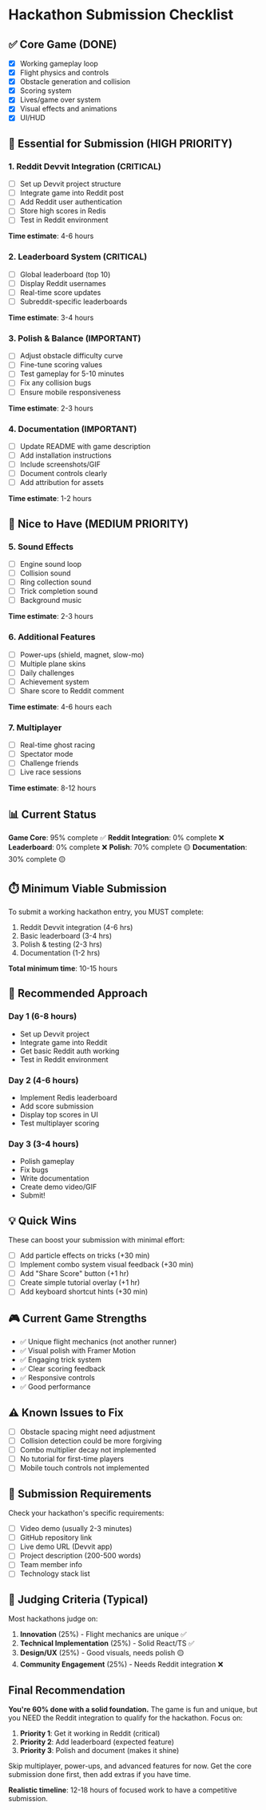 # Hackathon Submission Checklist

## ✅ Core Game (DONE)
- [x] Working gameplay loop
- [x] Flight physics and controls
- [x] Obstacle generation and collision
- [x] Scoring system
- [x] Lives/game over system
- [x] Visual effects and animations
- [x] UI/HUD

## 🎯 Essential for Submission (HIGH PRIORITY)

### 1. Reddit Devvit Integration (CRITICAL)
- [ ] Set up Devvit project structure
- [ ] Integrate game into Reddit post
- [ ] Add Reddit user authentication
- [ ] Store high scores in Redis
- [ ] Test in Reddit environment

**Time estimate**: 4-6 hours

### 2. Leaderboard System (CRITICAL)
- [ ] Global leaderboard (top 10)
- [ ] Display Reddit usernames
- [ ] Real-time score updates
- [ ] Subreddit-specific leaderboards

**Time estimate**: 3-4 hours

### 3. Polish & Balance (IMPORTANT)
- [ ] Adjust obstacle difficulty curve
- [ ] Fine-tune scoring values
- [ ] Test gameplay for 5-10 minutes
- [ ] Fix any collision bugs
- [ ] Ensure mobile responsiveness

**Time estimate**: 2-3 hours

### 4. Documentation (IMPORTANT)
- [ ] Update README with game description
- [ ] Add installation instructions
- [ ] Include screenshots/GIF
- [ ] Document controls clearly
- [ ] Add attribution for assets

**Time estimate**: 1-2 hours

## 🌟 Nice to Have (MEDIUM PRIORITY)

### 5. Sound Effects
- [ ] Engine sound loop
- [ ] Collision sound
- [ ] Ring collection sound
- [ ] Trick completion sound
- [ ] Background music

**Time estimate**: 2-3 hours

### 6. Additional Features
- [ ] Power-ups (shield, magnet, slow-mo)
- [ ] Multiple plane skins
- [ ] Daily challenges
- [ ] Achievement system
- [ ] Share score to Reddit comment

**Time estimate**: 4-6 hours each

### 7. Multiplayer
- [ ] Real-time ghost racing
- [ ] Spectator mode
- [ ] Challenge friends
- [ ] Live race sessions

**Time estimate**: 8-12 hours

## 📊 Current Status

**Game Core**: 95% complete ✅
**Reddit Integration**: 0% complete ❌
**Leaderboard**: 0% complete ❌
**Polish**: 70% complete 🟡
**Documentation**: 30% complete 🟡

## ⏱️ Minimum Viable Submission

To submit a working hackathon entry, you MUST complete:
1. Reddit Devvit integration (4-6 hrs)
2. Basic leaderboard (3-4 hrs)
3. Polish & testing (2-3 hrs)
4. Documentation (1-2 hrs)

**Total minimum time**: 10-15 hours

## 🚀 Recommended Approach

### Day 1 (6-8 hours)
- Set up Devvit project
- Integrate game into Reddit
- Get basic Reddit auth working
- Test in Reddit environment

### Day 2 (4-6 hours)
- Implement Redis leaderboard
- Add score submission
- Display top scores in UI
- Test multiplayer scoring

### Day 3 (3-4 hours)
- Polish gameplay
- Fix bugs
- Write documentation
- Create demo video/GIF
- Submit!

## 💡 Quick Wins

These can boost your submission with minimal effort:
- [ ] Add particle effects on tricks (+30 min)
- [ ] Implement combo system visual feedback (+30 min)
- [ ] Add "Share Score" button (+1 hr)
- [ ] Create simple tutorial overlay (+1 hr)
- [ ] Add keyboard shortcut hints (+30 min)

## 🎮 Current Game Strengths

- ✅ Unique flight mechanics (not another runner)
- ✅ Visual polish with Framer Motion
- ✅ Engaging trick system
- ✅ Clear scoring feedback
- ✅ Responsive controls
- ✅ Good performance

## ⚠️ Known Issues to Fix

- [ ] Obstacle spacing might need adjustment
- [ ] Collision detection could be more forgiving
- [ ] Combo multiplier decay not implemented
- [ ] No tutorial for first-time players
- [ ] Mobile touch controls not implemented

## 📝 Submission Requirements

Check your hackathon's specific requirements:
- [ ] Video demo (usually 2-3 minutes)
- [ ] GitHub repository link
- [ ] Live demo URL (Devvit app)
- [ ] Project description (200-500 words)
- [ ] Team member info
- [ ] Technology stack list

## 🎯 Judging Criteria (Typical)

Most hackathons judge on:
1. **Innovation** (25%) - Flight mechanics are unique ✅
2. **Technical Implementation** (25%) - Solid React/TS ✅
3. **Design/UX** (25%) - Good visuals, needs polish 🟡
4. **Community Engagement** (25%) - Needs Reddit integration ❌

## Final Recommendation

**You're 60% done with a solid foundation.** The game is fun and unique, but you NEED the Reddit integration to qualify for the hackathon. Focus on:

1. **Priority 1**: Get it working in Reddit (critical)
2. **Priority 2**: Add leaderboard (expected feature)
3. **Priority 3**: Polish and document (makes it shine)

Skip multiplayer, power-ups, and advanced features for now. Get the core submission done first, then add extras if you have time.

**Realistic timeline**: 12-18 hours of focused work to have a competitive submission.
